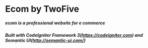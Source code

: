 # Ecom by TwoFive

##### ecom is a professional website for e commerce

##### Built with CodeIgniter Framework 3(https://codeigniter.com) and Semantic UI(http://semantic-ui.com/)
